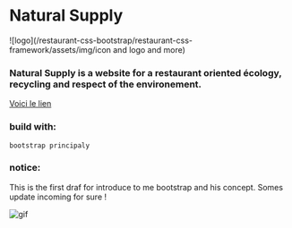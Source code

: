 # Natural Supply

![logo](/restaurant-css-bootstrap/restaurant-css-framework/assets/img/icon and logo and more)


### Natural Supply is a website for a restaurant oriented écology, recycling and respect of the environement.

[Voici le lien](...)


### build with:
	
	bootstrap principaly

### notice:

This is the first draf for introduce to me bootstrap and his concept.
Somes update incoming for sure !


![gif](https://media.giphy.com/media/4MwP0n2iPbkcM/giphy.gif)
